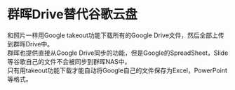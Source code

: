 # 群晖Drive替代谷歌云盘

和照片一样用Google takeout功能下载所有的Google Drive文件，然后全部上传到群晖Drive中。  
群晖也提供直接从Google Drive同步的功能，但是Google的SpreadSheet，Slide等谷歌自己的文件不会被同步到群晖NAS中。  
只有用takeout功能下载才能自动将Google自己的文件保存为Excel，PowerPoint等格式。